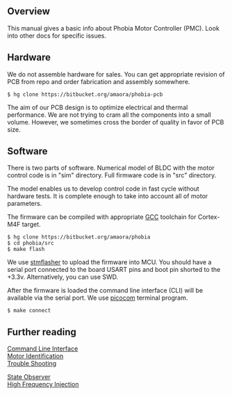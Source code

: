 ## Overview

This manual gives a basic info about Phobia Motor Controller (PMC). Look into
other docs for specific issues.

## Hardware

We do not assemble hardware for sales. You can get appropriate revision of PCB
from repo and order fabrication and assembly somewhere.

	$ hg clone https://bitbucket.org/amaora/phobia-pcb

The aim of our PCB design is to optimize electrical and thermal performance.
We are not trying to cram all the components into a small volume. However, we
sometimes cross the border of quality in favor of PCB size.

## Software

There is two parts of software. Numerical model of BLDC with the motor control
code is in "sim" directory. Full firmware code is in "src" directory.

The model enables us to develop control code in fast cycle without hardware
tests. It is complete enough to take into account all of motor parameters.

The firmware can be compiled with appropriate [GCC](https://gcc.gnu.org/)
toolchain for Cortex-M4F target.

	$ hg clone https://bitbucket.org/amaora/phobia
	$ cd phobia/src
	$ make flash

We use [stmflasher](https://bitbucket.org/amaora/stmflasher) to upload the
firmware into MCU. You should have a serial port connected to the board USART
pins and boot pin shorted to the +3.3v. Alternatively, you can use SWD.

After the firmware is loaded the command line interface (CLI) will be available
via the serial port. We use [picocom](https://github.com/npat-efault/picocom)
terminal program.

	$ make connect

## Further reading

[Command Line Interface](CLI.md)  
[Motor Identification](MotorIdentification.md)  
[Trouble Shooting](TroubleShooting.md)  

[State Observer](StateObserver.md)  
[High Frequency Injection](HFI.md)  


